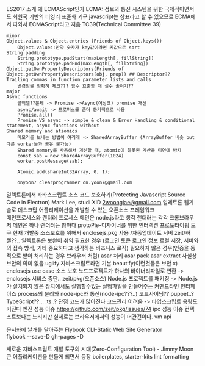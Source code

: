 ES2017 소개 
    왜 ECMAScript인가
        ECMA: 정보와 통신 시스템을 위한 국제적이면서도 회원국 기반의 비영리 표준화 기구
        javascript는 상표라고 할 수 있으므로 ECMA에서 따와서 ECMAScript라고 지음
        TC39(Technical Committee 39)
    
    minor
    Object.values & Object.entries (Friends of Object.keys())
        Object.values:만약 숫자가 key값이라면 키값으로 sort
    String padding
        String.prototype.padStart(maxLength[, fillString]) 
        String.prototype.padEnd(maxLength[, fillString])
    Object.getOwnPropertyDescriptors(Friends of Object.getOwnPropertyDescriptors(obj, prop)) ## Descriptor??
    Trailing commas in function parameter lists and calls
        변경점을 정확히 체크??? 함수 호출할 때 실수 줄이기??
    major
    Async functions
        콜백텔??문제 -> Promise ->Async(어싱크) promise 개선
        async/await -> 프로미스를 좀더 동기적으로 사용
        Promise.all()
        Promise VS async -> simple & clean & Error Handling & conditional statement, async functions without 
    Shared memory and atiomics 
        메모리를 보내는 방법이 여러개 -> SharedArrayBuffer (ArrayBuffer 비슷 but 다른 worker들과 공유 불가능) 
        Shared memory를 사용해서 계산할 때, atomic이 잘못된 계산을 미연에 방지
        const sab = new SharedArrayBuffer(1024)
        worker.postMessage(sab);

        Atomic.add(shareInt32Array, 0, 1);

        onyoon7 clearprogrammer on.yoon7@gmail.com
일렉트론에서 자바스크립트 소스 코드 보호하기(Protecting Javascript Source Code in Electron) Mark Lee, studi XID 2woongjae@gmail.com
    일레트론 웹기술로 데스크탑 어플리케이션을 개발할 수 있는 오픈소스 프레임워크  
        메인프로세스와 랜터러 프로세스
            메인은 node.js라고 생각
            랜더러는 각각 크롬브라우저
            메인은 하나 랜더러는 창마다
    protoPie-디자이너를 위한 인터렉션 프로토타이핑 도구 현재 개발중 소스보호를 위해서 enclosejs,pkg 사용 /자동업데이트 서버 zeit/하젤??..
    일렉트론은 보완이 취약
        필요한 경우 (로그인 토큰 로그인 정보 로컬 저장, 서버와의 접속 방식, 기타 중요하다고 생각하는 비즈니스 로직) 필요하지 않은 경우(인증을 동적으로 받아 처리하는 경우 브라우저 처럼)
    asar 처리
        asar pack
        asar extract
        사실상 보안의 의미 없음
    uglify
        자바스크립트라면 기본
        beautify(이런것들은 보안 x)
    enclosejs
        use case 소스 보호
            노드프로젝트가 하나의 바이너리파일로 변환 -> enclosejs 서비스 중단..
    zeit/pkg(오픈소스)
        Node.js 프로젝트를 패키징 -> Node.js가 설치되지 않은 장치에서도 실행할수있는 실행파일을 만들어주는 커맨드라인 인터페이스
        process의 분리와 node-ipc와 통신(node-ipc???..)
        코드사이닝??
        puppet..?
        TypeScript??...
        .ts..?
        단점
            코드가 많아진다 코드관리 어려움 -> 타입스크립트
            용량도 커진다
            엔진 성능 이슈 https://github.com/zeit/pkg/issues/74
            ipc 성능 이슈 컨텍스트보다는 느리지만 실제로는 브라우저에서의 성능이 더관건이다.
        vm api


문서화에 날개를 달아주는 Flybook CLI-Static Web Site Generator     
    flybook --save-D
    gh-pages -D

새로운 자바스크립트 개발 도구의 시대(Zero-Configuration Tool) - Jimmy Moon
    큰 어플리케이션을 만들게 되면서 등장
    boilerplates, starter-kits
    lint formatting
    